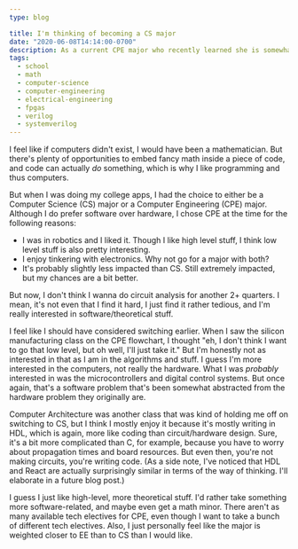 ```yaml
---
type: blog

title: I'm thinking of becoming a CS major
date: "2020-06-08T14:14:00-0700"
description: As a current CPE major who recently learned she is somewhat averse to circuit analysis...
tags:
  - school
  - math
  - computer-science
  - computer-engineering
  - electrical-engineering
  - fpgas
  - verilog
  - systemverilog
---
```


I feel like if computers didn't exist, I would have been a mathematician. But there's plenty of opportunities to embed fancy math inside a piece of code, and code can actually _do_ something, which is why I like programming and thus computers.

But when I was doing my college apps, I had the choice to either be a Computer Science (CS) major or a Computer Engineering (CPE) major. Although I do prefer software over hardware, I chose CPE at the time for the following reasons:

- I was in robotics and I liked it. Though I like high level stuff, I think low level stuff is also pretty interesting.
- I enjoy tinkering with electronics. Why not go for a major with both?
- It's probably slightly less impacted than CS. Still extremely impacted, but my chances are a bit better.

But now, I don't think I wanna do circuit analysis for another 2+ quarters. I mean, it's not even that I find it hard, I just find it rather tedious, and I'm really interested in software/theoretical stuff.

I feel like I should have considered switching earlier. When I saw the silicon manufacturing class on the CPE flowchart, I thought "eh, I don't think I want to go that low level, but oh well, I'll just take it." But I'm honestly not as interested in that as I am in the algorithms and stuff. I guess I'm more interested in the computers, not really the hardware. What I was _probably_ interested in was the microcontrollers and digital control systems. But once again, that's a software problem that's been somewhat abstracted from the hardware problem they originally are.

Computer Architecture was another class that was kind of holding me off on switching to CS, but I think I mostly enjoy it because it's mostly writing in HDL, which is again, more like coding than circuit/hardware design. Sure, it's a bit more complicated than C, for example, because you have to worry about propagation times and board resources. But even then, you're not making circuits, you're writing code. (As a side note, I've noticed that HDL and React are actually surprisingly similar in terms of the way of thinking. I'll elaborate in a future blog post.)

I guess I just like high-level, more theoretical stuff. I'd rather take something more software-related, and maybe even get a math minor. There aren't as many available tech electives for CPE, even though I want to take a bunch of different tech electives. Also, I just personally feel like the major is weighted closer to EE than to CS than I would like.

